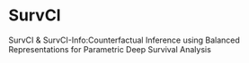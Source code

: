 # SurvCI
SurvCI &amp; SurvCI-Info:Counterfactual Inference using Balanced Representations for Parametric Deep Survival Analysis
